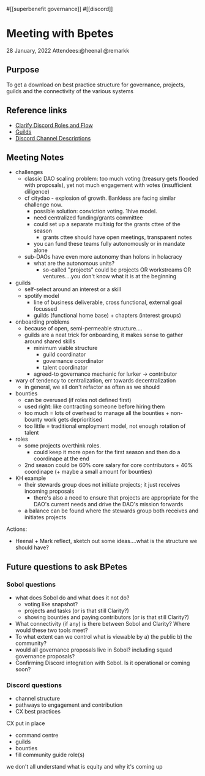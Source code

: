#[[superbenefit governance]] #[[discord]] 

# Meeting with Bpetes
28 January, 2022
Attendees:@heenal @remarkk 

## Purpose
To get a download on best practice structure for governance, projects, guilds and the connectivity of the various systems
## Reference links
- [Clarify Discord Roles and Flow](https://app.clarity.so/superbenefit/work/92)
- [Guilds](https://app.clarity.so/superbenefit/work/47)[](https://app.clarity.so/superbenefit/pages/7bdeae41-7cb9-4c90-a142-8ea8d8e42712)
- [Discord Channel Descriptions](https://app.clarity.so/superbenefit/pages/7bdeae41-7cb9-4c90-a142-8ea8d8e42712)

## Meeting Notes
- challenges
	- classic DAO scaling problem: too much voting (treasury gets flooded with proposals), yet not much engagement with votes (insufficient diligence)
	- cf citydao - explosion of growth. Bankless are facing similar challenge now. 
		- possible solution: conviction voting. 1hive model.
		- need centralized funding/grants committee
		- could set up a separate multisig for the grants cttee of the season
			- grants cttee should have open meetings, transparent notes
		- you can fund these teams fully autonomously or in mandate alone
	- sub-DAOs have even more autonomy than holons in holacracy
		- what are the autonomous units?
			- so-called "projects" could be projects OR workstreams OR ventures....you don't know what it is at the beginning
- guilds
	- self-select around an interest or a skill
	- spotify model
		- line of business deliverable, cross functional, external goal focussed
		- guilds (functional home base) + chapters (interest groups)
- onboarding problems
	- because of open, semi-permeable structure....
	- guilds are a neat trick for onboarding, it makes sense to gather around shared skills
		- minimum viable structure
			- guild coordinator
			- governance coordinator
			- talent coordinator
		- agreed-to governance mechanic for lurker -> contributor
- wary of tendency to centralization, err towards decentralization
	- in general, we all don't refactor as often as we should
- bounties
	- can be overused (if roles not defined first)
	- used right: like contracting someone before hiring them
	- too much = lots of overhead to manage all the bounties + non-bounty work gets deprioritised
	- too little = traditional employment model, not enough rotation of talent
- roles
	- some projects overthink roles.
		- could keep it more open for the first season and then do a coordinape at the end
	- 2nd season could be 60% core salary for core contributors + 40% coordinape (+ maybe a small amount for bounties)
- KH example
	- their stewards group does not initiate projects; it just receives incoming proposals
		- there's also a need to ensure that projects are appropriate for the DAO's current needs and drive the DAO's mission forwards
	- a balance can be found where the stewards group both receives and initiates projects


Actions:
- Heenal + Mark reflect, sketch out some ideas....what is the structure we should have?


## Future questions to ask BPetes
### Sobol questions
- what does Sobol do and what does it not do?
	- voting like snapshot?
	- projects and tasks (or is that still Clarity?)
	- showing bounties and paying contributors (or is that still Clarity?)
- What connectivity (if any) is there between Sobol and Clarity? Where would these two tools meet?
- To what extent can we control what is viewable by a) the public b) the community?
- would all governance proposals live in Sobol? including squad governance proposals?
- Confirming Discord integration with Sobol. Is it operational or coming soon?

### Discord questions
- channel structure 
- pathways to engagement and contribution
- CX best practices


CX put in place
- command centre
- guilds
- bounties
- fill community guide role(s)


we don't all understand what is equity and why it's coming up